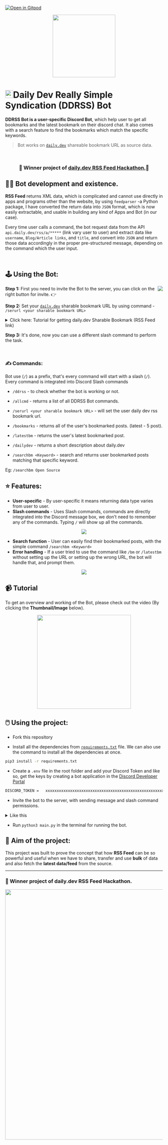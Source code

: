 [![Open in Gitpod](https://gitpod.io/button/open-in-gitpod.svg)](https://gitpod.io/#https://github.com/Pradumnasaraf/DDRSS)

<p align="center"><img src="https://user-images.githubusercontent.com/51878265/178142801-3e0cbdc1-e943-4f16-98af-cf74e2790165.png" height=200px></p>
<h1><img src="https://user-images.githubusercontent.com/51878265/158064566-853b9c0a-342f-4597-b88e-40a1cb9621cc.png" height=25>Daily Dev Really Simple Syndication (DDRSS) Bot</h1>

**DDRSS Bot is a user-specific Discord Bot**, which help user to get all bookmarks and the latest bookmark on their discord chat. It also comes with a search feature to find the bookmarks which match the specific keywords.
<br/>

> Bot works on [`daily.dev`](https://daily.dev/) shareable bookmark URL as source data.

<br/>
<b><h3 align="center">🎉 Winner project of <a href="https://twitter.com/dailydotdev/status/1507003555110027276?s=20&t=1jqwj4nvk0KO6uuMStV1Ig">daily.dev RSS Feed Hackathon.</a>🎉 </h3></b>

## 👨‍💻 Bot development and existence.

**RSS Feed** returns XML data, which is complicated and cannot use directly in apps and programs other than the website, by using `feedparser` -a  Python package, I have converted the return data into `JSON` format, which is now easily extractable, and usable in building any kind of Apps and Bot (in our case).

Every time user calls a command, the bot request data from the API `api.daily.dev/rss/a/*****`  (link vary user to user) and extract data like `username`, `Blog/Article links`, and `title`, and convert into `JSON` and return those data accordingly in the proper pre-structured message, depending on the command which the user input.

<br/>

## 🕹️ Using the Bot:

<a href="https://discord.com/oauth2/authorize?client_id=950398355853430824&permissions=414464661568&scope=bot%20applications.commands"><img align ="right" src="https://user-images.githubusercontent.com/51878265/158052899-f3e0760e-cef5-4eeb-bf47-1d9e2e5b2ee4.png"><a>**Step 1:** First you need to invite the Bot to the server, you can click on the right button for invite. 👉
 
**Step 2:** Set your [`daily.dev`](https://daily.dev/) sharable bookmark URL by using command - `/serurl <your sharable bookmark URL>`

<details>
 
 <summary> Click here: Tutorial for getting daily.dev Sharable Bookmark (RSS Feed link) </summary>

https://user-images.githubusercontent.com/51878265/158066794-5129f6f5-15ae-4b99-a764-e3e59bef8631.mp4
 <h6>Video Source - daily.dev Twitter<h6>
  
</details>

**Step 3:** It's done, now you can use a different slash command to perform the task.

<br/>

### ✍️ Commands:

Bot use (`/`) as a prefix, that's every command will start with a slash (`/`). Every command is integrated into Discord Slash commands
  
- `/ddrss` - to check whether the bot is working or not.
  
- `/allcmd` - returns a list of all DDRSS Bot commands.
  
- `/serurl <your sharable bookmark URL>` - will set the user daily dev rss bookmark url.
  
- `/bookmarks` - returns all of the user's bookmarked posts. (latest - 5 post).
  
- `/latestbm` - returns the user's latest bookmarked post.
  
- `/dailydev` - returns a short description about daily.dev
  
 - `/searchbm <Keyword>` - search and returns user bookmarked posts matching that specific keyword.
  
  Eg: `/searchbm Open Source`
  
  
## ⭐ Features:
  
  - **User-specific** - By user-specific it means returning data type varies from user to user.
  - **Slash commands** - Uses Slash commands, commands are directly integrated into the Discord message box, we don't need to remember any of the commands. Typing `/` will show up all the commands.
   
  <p align="center"><img src="https://user-images.githubusercontent.com/51878265/158960622-766606bc-d7d8-45cb-9f76-a14d90cd0c30.png"></p>
   
  - **Search function** - User can easily find their bookmarked posts, with the simple command `/searchbm <Keyword>`
  - **Error handling** - If a user tried to use the command like `/bm` or `/latestbm` without setting up the URL or setting up the wrong URL, the bot will handle that, and prompt them.
  
  <p align="center"><img src="https://user-images.githubusercontent.com/51878265/158960290-0bd28630-32bd-4b2d-b74f-f614607d1543.png"></p>

## 📹 Tutorial

To get an overview and working of the Bot, please check out the video (By clicking the **Thumbnail/Image** below).
  
  <p align="center"><a href="https://youtu.be/y9EkAZh2TtA"><img height="300" src="https://user-images.githubusercontent.com/51878265/158964027-932a81fd-870e-4235-bb40-98ef6f2259d1.png"><a></p>
   

## 🖱️ Using the project:

- Fork this repository
 
- Install all the dependencies from [`requirements.txt`](/resources/requirements.txt) file. We can also use the command to install all the dependencies at once.

```sh
pip3 install -r requirements.txt 
```

- Create a `.env` file in the root folder and add your Discord Token and like so, get the keys by creating a bot application in the [Discord Developer Portal](https://discord.com/developers/applications)
   
```txt
DISCORD_TOKEN =   xxxxxxxxxxxxxxxxxxxxxxxxxxxxxxxxxxxxxxxxxxxxxxxxxxxxxxx
```
   
- Invite the bot to the server, with sending message and slash command permissions.

<details>
 
 <summary>Like this</summary>
 
![Screenshot from 2022-04-08 09-46-21](https://user-images.githubusercontent.com/51878265/162361445-19b5f99e-6ec4-416c-a44a-461fb5d756a0.png)

</details>

- Run `python3 main.py` in the terminal for running the bot.
  
## 🎯 Aim of the project:

This project was built to prove the concept that how **RSS Feed** can be so powerful and useful when we have to share, transfer and use **bulk** of data and also fetch the **latest data/feed** from the source. 

---
   
### 🎉 Winner project of daily.dev RSS Feed Hackathon.
   
<p align ="center"><img src=https://user-images.githubusercontent.com/51878265/162356966-daa57aed-1e7a-4048-b62b-bddf20b4b72b.png height="800"></p>

